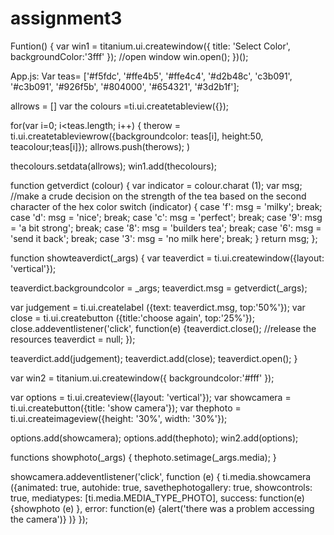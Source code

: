 # assignment3
Funtion() { 
var win1 = titanium.ui.createwindow({
title: 'Select Color',
backgroundColor:'3fff'
});
//open window
win.open();
})();


App.js:
Var teas= ['#f5fdc', '#ffe4b5', '#ffe4c4', '#d2b48c',
'c3b091', '#c3b091', '#926f5b', '#804000', '#654321',
'#3d2b1f'];

allrows = []
var the colours =ti.ui.createtableview({});

for(var i=0; i<teas.length; i++) {
therow = ti.ui.createtableviewrow({backgroundcolor:
teas[i], height:50, teacolour;teas[i]});
allrows.push(therows);
)

thecolours.setdata(allrows);
win1.add(thecolours);

function getverdict (colour) {
var indicator = colour.charat (1);
var msg;
//make a crude decision on the strength of the tea based on the second character of the hex color
switch (indicator) {
case 'f': msg = 'milky'; break;
case 'd': msg = 'nice'; break;
case 'c': msg = 'perfect'; break;
case '9': msg = 'a bit strong'; break;
case '8': msg = 'builders tea'; break;
case '6': msg = 'send it back'; break;
case '3': msg = 'no milk here'; break;
}
return msg;
};

function showteaverdict(_args) {
var teaverdict = ti.ui.createwindow({layout: 'vertical'});

teaverdict.backgroundcolor = _args;
teaverdict.msg = getverdict(_args);

var judgement = ti.ui.createlabel
({text: teaverdict.msg, top:'50%'});
var close = ti.ui.createbutton
({title:'choose again', top:'25%'});
close.addeventlistener('click', function(e)
{teaverdict.close();
//release the resources
teaverdict = null;
});

teaverdict.add(judgement);
teaverdict.add(close);
teaverdict.open();
}

var win2 = titanium.ui.createwindow({
backgroundcolor:'#fff'
});

var options = ti.ui.createview({layout: 'vertical'});
var showcamera = ti.ui.createbutton({title: 'show camera'});
var thephoto = ti.ui.createimageview({height: '30%', width: 
'30%'});

options.add(showcamera);
options.add(thephoto);
win2.add(options);

functions showphoto(_args) {
thephoto.setimage(_args.media);
}

showcamera.addeventlistener('click', function (e) {
ti.media.showcamera ({animated: true,
	autohide: true,
	savethephotogallery: true,
	showcontrols: true,
	mediatypes: [ti.media.MEDIA_TYPE_PHOTO],
	success: function(e) {showphoto (e) },
	error: function(e) {alert('there was a problem accessing the camera')}
	)}
});

